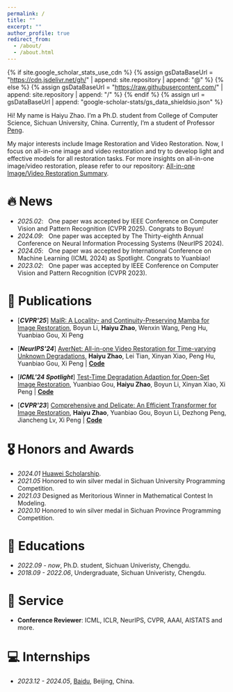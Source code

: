 ```yaml
---
permalink: /
title: ""
excerpt: ""
author_profile: true
redirect_from: 
  - /about/
  - /about.html
---
```


{% if site.google_scholar_stats_use_cdn %}
{% assign gsDataBaseUrl = "https://cdn.jsdelivr.net/gh/" | append: site.repository | append: "@" %}
{% else %}
{% assign gsDataBaseUrl = "https://raw.githubusercontent.com/" | append: site.repository | append: "/" %}
{% endif %}
{% assign url = gsDataBaseUrl | append: "google-scholar-stats/gs_data_shieldsio.json" %}

<span class='anchor' id='about-me'></span>

Hi! My name is Haiyu Zhao. I’m a Ph.D. student from College of Computer Science, Sichuan University, China. Currently, I’m a student of Professor [Peng](http://pengxi.me).

My major interests include Image Restoration and Video Restoration. Now, I focus on all-in-one image and video restoration and try to develop light and effective models for all restoration tasks. For more insights on all-in-one image/video restoration, please refer to our repository: [All-in-one Image/Video Restoration Summary](https://github.com/XLearning-SCU/Awesome-All-In-One-Image-Restoration).


# 🔥 News
- *2025.02*: &nbsp; One paper was accepted by IEEE Conference on Computer Vision and Pattern Recognition (CVPR 2025). Congrats to Boyun!
- *2024.09*: &nbsp; One paper was accepted by The Thirty-eighth Annual Conference on Neural Information Processing Systems (NeurIPS 2024).
- *2024.05*: &nbsp; One paper was accepted by International Conference on Machine Learning (ICML 2024) as Spotlight. Congrats to Yuanbiao!
- *2023.02*: &nbsp; One paper was accepted by IEEE Conference on Computer Vision and Pattern Recognition (CVPR 2023).

# 📝 Publications 

- [<em>**CVPR'25**</em>] [MaIR: A Locality- and Continuity-Preserving Mamba for Image Restoration](https://arxiv.org/abs/2412.20066), Boyun Li, **Haiyu Zhao**, Wenxin Wang, Peng Hu, Yuanbiao Gou, Xi Peng

- [<em>**NeurIPS'24**</em>] [AverNet: All-in-one Video Restoration for Time-varying Unknown Degradations](https://openreview.net/pdf/cd985f5642f31d02e47d062bc783deb7c2d1fa8a.pdf), **Haiyu Zhao**, Lei Tian, Xinyan Xiao, Peng Hu, Yuanbiao Gou, Xi Peng \| <a href="https://github.com/XLearning-SCU/2024-NeurIPS-AverNet"><strong>Code</strong></a>

- [<em>**ICML'24 Spotlight**</em>] [Test-Time Degradation Adaption for Open-Set Image Restoration](https://arxiv.org/abs/2312.02197), Yuanbiao Gou, **Haiyu Zhao**, Boyun Li, Xinyan Xiao, Xi Peng \| <a href="https://github.com/XLearning-SCU/2024-ICML-TAO"><strong>Code</strong></a>

- [<em>**CVPR'23**</em>] [Comprehensive and Delicate: An Efficient Transformer for Image Restoration](http://pengxi.me/wp-content/uploads/2023/04/Comprehensive-and-Delicate-An-Efficient-Transformer-for-Image-Restoration.pdf), **Haiyu Zhao**, Yuanbiao Gou, Boyun Li, Dezhong Peng, Jiancheng Lv, Xi Peng \| <a href="https://github.com/XLearning-SCU/2023-CVPR-CODE"><strong>Code</strong></a>

# 🎖 Honors and Awards
- *2024.01* [Huawei Scholarship](https://ygb.scu.edu.cn/info/1024/2836.htm). 
- *2021.05* Honored to win silver medal in Sichuan University Programming Competition. 
- *2021.03* Designed as Meritorious Winner in Mathematical Contest In Modeling.
- *2020.10* Honored to win silver medal in Sichuan Province Programming Competition.

# 📖 Educations
- *2022.09 - now*, Ph.D. student, Sichuan Univeristy, Chengdu. 
- *2018.09 - 2022.06*, Undergraduate, Sichuan Univeristy, Chengdu.

# 🙋 Service
- **Conference Reviewer**: ICML, ICLR, NeurIPS, CVPR, AAAI, AISTATS and more.

# 💻 Internships
- *2023.12 - 2024.05*, [Baidu](https://home.baidu.com/), Beijing, China.
